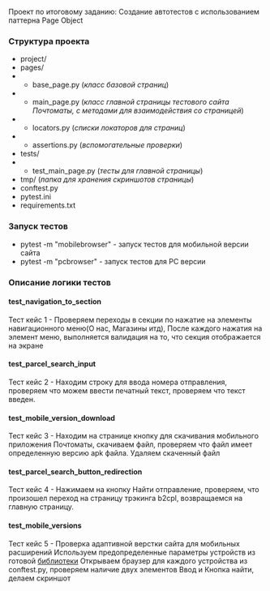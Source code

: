 Проект по итоговому заданию: 
Создание автотестов с использованием паттерна Page Object

### Структура проекта 
* project/
* pages/
*   * base_page.py (_класс базовой страниц_)
*   * main_page.py (_класс главной страницы тестового сайта Почтоматы, с методами для взаимодействия со страницей_)
*   * locators.py (_списки локаторов для страниц_)
*   * assertions.py (_вспомогательные проверки_)
* tests/
*   * test_main_page.py (_тесты для главной страницы_)
* tmp/ (_папка для хранения скриншотов страницы_)
* conftest.py
* pytest.ini
* requirements.txt

### Запуск тестов
* pytest -m "mobilebrowser" - запуск тестов для мобильной версии сайта
* pytest -m "pcbrowser" - запуск тестов для PC версии

### Описание логики тестов 

#### test_navigation_to_section

Тест кейс 1 - Проверяем переходы в секции по нажатие на элементы навигационного меню(О нас, Магазины итд),
После каждого нажатия на элемент меню, выполняется валидация на то, что секция отображается на экране 

#### test_parcel_search_input

Тест кейс 2 - Находим строку для ввода номера отправления, проверяем что можем ввести печатный текст, 
проверяем что текст введен.

#### test_mobile_version_download

Тест кейс 3 - Находим на странице кнопку для скачивания мобильного приложения Почтоматы,
скачиваем файл, проверяем что файл имеет определенную версию apk файла. Удаляем скаченный файл

#### test_parcel_search_button_redirection

Тест кейс 4 - Нажимаем на кнопку Найти отправление, проверяем, что произошел переход на страницу трэкинга b2cpl,
возвращаемся на главную страницу.

#### test_mobile_versions

Тест кейс 5 - Проверка адаптивной верстки сайта для мобильных расширений 
Используем предопределенные параметры устройств из готовой [библиотеки](https://github.com/microsoft/playwright/blob/main/packages/playwright-core/src/server/deviceDescriptorsSource.json)
Открываем браузер для каждого устройства из conftest.py, проверяем наличие двух элементов Ввод и Кнопка найти, делаем скриншот


